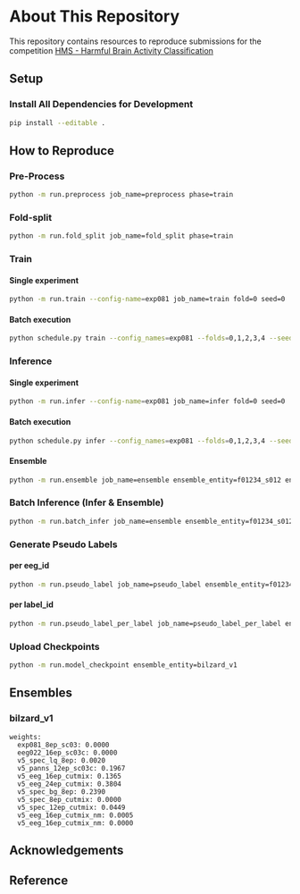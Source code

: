 # About This Repository

This repository contains resources to reproduce submissions for the competition [HMS - Harmful Brain Activity Classification](https://www.kaggle.com/competitions/hms-harmful-brain-activity-classification)

## Setup

### Install All Dependencies for Development

```bash
pip install --editable .
```

## How to Reproduce

### Pre-Process

```bash
python -m run.preprocess job_name=preprocess phase=train
```

### Fold-split

```bash
python -m run.fold_split job_name=fold_split phase=train
```

### Train

#### Single experiment

```bash
python -m run.train --config-name=exp081 job_name=train fold=0 seed=0
```

#### Batch execution

```bash
python schedule.py train --config_names=exp081 --folds=0,1,2,3,4 --seeds=0,1,2
```

### Inference

#### Single experiment

```bash
python -m run.infer --config-name=exp081 job_name=infer fold=0 seed=0
```

#### Batch execution

```bash
python schedule.py infer --config_names=exp081 --folds=0,1,2,3,4 --seeds=0,1,2
```

#### Ensemble

```bash
python -m run.ensemble job_name=ensemble ensemble_entity=f01234_s012 ensemble_entity.name=exp081_8ep_sc03
```

### Batch Inference (Infer & Ensemble)

```bash
python -m run.batch_infer job_name=ensemble ensemble_entity=f01234_s012 ensemble_entity.name=exp081_8ep_sc03
```

### Generate Pseudo Labels

#### per eeg_id

```bash
python -m run.pseudo_label job_name=pseudo_label ensemble_entity=f01234_s012 ensemble_entity.name=exp081_8ep_sc03
```

#### per label_id

```bash
python -m run.pseudo_label_per_label job_name=pseudo_label_per_label ensemble_entity=f01234_s012 ensemble_entity.name=exp081_8ep_sc03
```

### Upload Checkpoints

```bash
python -m run.model_checkpoint ensemble_entity=bilzard_v1
```

## Ensembles

### bilzard_v1

```
weights:
  exp081_8ep_sc03: 0.0000
  eeg022_16ep_sc03c: 0.0000
  v5_spec_lq_8ep: 0.0020
  v5_panns_12ep_sc03c: 0.1967
  v5_eeg_16ep_cutmix: 0.1365
  v5_eeg_24ep_cutmix: 0.3804
  v5_spec_bg_8ep: 0.2390
  v5_spec_8ep_cutmix: 0.0000
  v5_spec_12ep_cutmix: 0.0449
  v5_eeg_16ep_cutmix_nm: 0.0005
  v5_eeg_16ep_cutmix_nm: 0.0000
```

## Acknowledgements

## Reference

